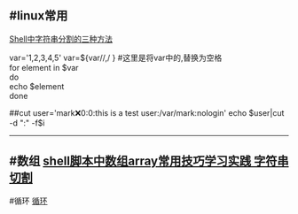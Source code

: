 #linux常用
----
[Shell中字符串分割的三种方法](http://blog.csdn.net/chen_jp/article/details/8922582)

var='1,2,3,4,5'
var=${var//,/ }    #这里是将var中的,替换为空格  
for element in $var   
do  
    echo $element  
done


##cut
user='mark:x:0:0:this is a test user:/var/mark:nologin'
echo $user|cut -d ":" -f$i

----
#数组
[](http://blog.csdn.net/ysdaniel/article/details/7909824)
[shell脚本中数组array常用技巧学习实践 字符串切割](http://blog.csdn.net/zhuying_linux/article/details/6778877)
---
#循环
[循环](http://www.linuxidc.com/Linux/2012-02/53030.htm)
